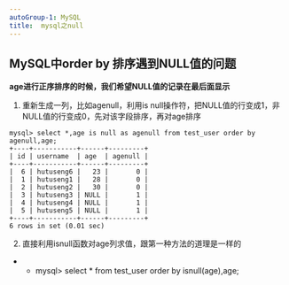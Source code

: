 ```yaml
---
autoGroup-1: MySQL
title:  mysql之null
---
```



## MySQL中order by 排序遇到NULL值的问题
**age进行正序排序的时候，我们希望NULL值的记录在最后面显示**

1. 重新生成一列，比如agenull，利用is null操作符，把NULL值的行变成1，非NULL值的行变成0，先对该字段排序，再对age排序
```shell
mysql> select *,age is null as agenull from test_user order by agenull,age;
+----+-----------+------+---------+
| id | username  | age  | agenull |
+----+-----------+------+---------+
|  6 | hutuseng6 |   23 |       0 |
|  1 | hutuseng1 |   28 |       0 |
|  2 | hutuseng2 |   30 |       0 |
|  3 | hutuseng3 | NULL |       1 |
|  4 | hutuseng4 | NULL |       1 |
|  5 | hutuseng5 | NULL |       1 |
+----+-----------+------+---------+
6 rows in set (0.01 sec)
```

2. 直接利用isnull函数对age列求值，跟第一种方法的道理是一样的

- * mysql> select * from test_user order by isnull(age),age;
```
